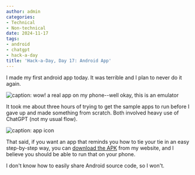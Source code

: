 ```yaml
---
author: admin
categories:
- Technical
- Non-technical
date: 2024-11-17
tags:
- android
- chatgpt
- hack-a-day
title: 'Hack-a-Day, Day 17: Android App'
---
```


I made my first android app today. It was terrible and I plan to never do it again.

![caption: wow! a real app on my phone--well okay, this is an emulator](ties-phone.png)

It took me about three hours of trying to get the sample apps to run before I gave up and made something from scratch. Both involved heavy use of ChatGPT (not my usual flow).

![caption: app icon](ties-icon.png)

That said, if you want an app that reminds you how to tie your tie in an easy step-by-step way, you can [download the APK](https://za3k.com/archive/how-to-tie) from my website, and I believe you should be able to run that on your phone.

I don't know how to easily share Android source code, so I won't.
